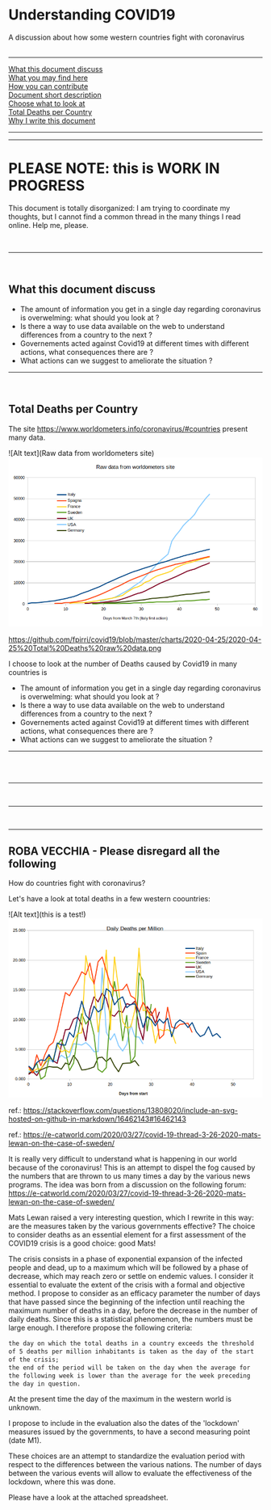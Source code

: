 # Understanding COVID19

A discussion about how some western countries fight with coronavirus  
<br />  

----
[What this document discuss](https://github.com/fpirri/gothings-install#what-gothingsinstall-does)  
[What you may find here](https://github.com/fpirri/gothings-install#what-you-get)  
[How you can contribute](https://github.com/fpirri/gothings-install#what-you-get)  
[Document short description](https://github.com/fpirri/gothings-install#gothingssystem-short-description)  
[Choose what to look at](https://github.com/fpirri/gothings-install#gothingssystem-short-description)  
[Total Deaths per Country](https://github.com/fpirri/gothings-install#gothingssystem-short-description)  
[Why I write this document](https://github.com/fpirri/gothings-install#pre-installation-steps)  

----
  
----

PLEASE NOTE: this is WORK IN PROGRESS
===

This document is totally disorganized: I am trying to coordinate my thoughts, but I cannot find a common thread in the many things I read online.
Help me, please.

<br />

----

<br />

What this document discuss
----  

* The amount of information you get in a single day regarding coronavirus is overwelming: what should you look at ? 
* Is there a way to use data available on the web to understand differences from a country to the next ?
* Governements acted against Covid19 at different times with different actions, what consequences there are ?
* What actions can we suggest to ameliorate the situation ?   


----

<br />

Total Deaths per Country
----  

The site https://www.worldometers.info/coronavirus/#countries present many data. 

![Alt text](Raw data from worldometers site)
<img src="https://github.com/fpirri/covid19/raw/master/history/images/2020-04-25%20Total%20Deaths%20raw%20data.png">



https://github.com/fpirri/covid19/blob/master/charts/2020-04-25/2020-04-25%20Total%20Deaths%20raw%20data.png


I choose to look at the number  of Deaths caused by Covid19 in many countries is
* The amount of information you get in a single day regarding coronavirus is overwelming: what should you look at ? 
* Is there a way to use data available on the web to understand differences from a country to the next ?
* Governements acted against Covid19 at different times with different actions, what consequences there are ?
* What actions can we suggest to ameliorate the situation ?   

----

<br />

<br />

----


<br />

----


<br />

----


ROBA VECCHIA - Please disregard all the following
----


How do countries fight with coronavirus?

Let's have a look at total deaths in a few western coountries:

![Alt text](this is a test!)
<img src="https://github.com/fpirri/covid19/blob/master/charts/2020-04-25/2020-04-25%20Countries%20Daily%20Deaths%20per%20Million.01.png">


ref.: https://stackoverflow.com/questions/13808020/include-an-svg-hosted-on-github-in-markdown/16462143#16462143

ref.: https://e-catworld.com/2020/03/27/covid-19-thread-3-26-2020-mats-lewan-on-the-case-of-sweden/

It is really very difficult to understand what is happening in our world because of the coronavirus! This is an attempt to dispel the fog caused by the numbers that are thrown to us many times a day by the various news programs. The idea was born from a discussion on the following forum: https://e-catworld.com/2020/03/27/covid-19-thread-3-26-2020-mats-lewan-on-the-case-of-sweden/

Mats Lewan raised a very interesting question, which I rewrite in this way: are the measures taken by the various governments effective? The choice to consider deaths as an essential element for a first assessment of the COVID19 crisis is a good choice: good Mats!

The crisis consists in a phase of exponential expansion of the infected people and dead, up to a maximum which will be followed by a phase of decrease, which may reach zero or settle on endemic values. I consider it essential to evaluate the extent of the crisis with a formal and objective method. I propose to consider as an efficacy parameter the number of days that have passed since the beginning of the infection until reaching the maximum number of deaths in a day, before the decrease in the number of daily deaths. Since this is a statistical phenomenon, the numbers must be large enough. I therefore propose the following criteria:

    the day on which the total deaths in a country exceeds the threshold of 5 deaths per million inhabitants is taken as the day of the start of the crisis;
    the end of the period will be taken on the day when the average for the following week is lower than the average for the week preceding the day in question.

At the present time the day of the maximum in the western world is unknown.

I propose to include in the evaluation also the dates of the 'lockdown' measures issued by the governments, to have a second measuring point (date M1).

These choices are an attempt to standardize the evaluation period with respect to the differences between the various nations. The number of days between the various events will allow to evaluate the effectiveness of the lockdown, where this was done.

Please have a look at the attached spreadsheet.

